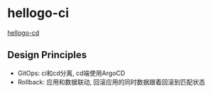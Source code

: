 # hellogo-ci

[hellogo-cd](https://github.com/guobinqiu/hellogo-cd)

## Design Principles

- GitOps: ci和cd分离, cd端使用ArgoCD
- Rollback: 应用和数据联动, 回滚应用的同时数据跟着回滚到匹配状态 
